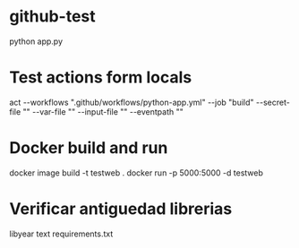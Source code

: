 # github-test
python app.py

# Test actions form locals
act --workflows ".github/workflows/python-app.yml" --job "build" --secret-file "" --var-file "" --input-file "" --eventpath ""


# Docker build and run
docker image build -t testweb .
docker run -p 5000:5000 -d testweb

# Verificar antiguedad librerias
libyear text requirements.txt

